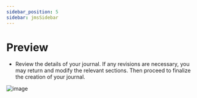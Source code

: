 ```yaml
---
sidebar_position: 5
sidebar: jmsSidebar
---
```


# Preview

- Review the details of your journal. If any revisions are necessary, you may return and modify the relevant sections. Then proceed to finalize the creation of your journal.

![image](https://cdn.pixabay.com/photo/2016/06/23/15/25/facebook-login-1475585_1280.jpg)
